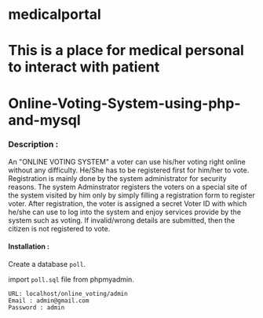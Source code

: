 
# medicalportal
This is a place for medical personal to interact with patient
=======
# Online-Voting-System-using-php-and-mysql

### Description : 
An "ONLINE VOTING SYSTEM" a voter can use his/her voting right online without any difficulty. He/She has to be registered first for him/her to vote. Registration is mainly done by the system administrator for security reasons. The system Adminstrator registers the voters on a special site of the system visited by him only by simply filling a registration form to register voter.
After registration, the voter is assigned a secret Voter ID with which he/she can use to log into the system and enjoy services provide by the system such as voting. If invalid/wrong details are submitted, then the citizen is not registered to vote.

#### Installation : 

  Create a database `poll`.
  
  import `poll.sql` file from phpmyadmin.

  ```ADMIN LOGIN DETAILS 
  URL: localhost/online_voting/admin 
  Email : admin@gmail.com 
  Password : admin 
  ```
